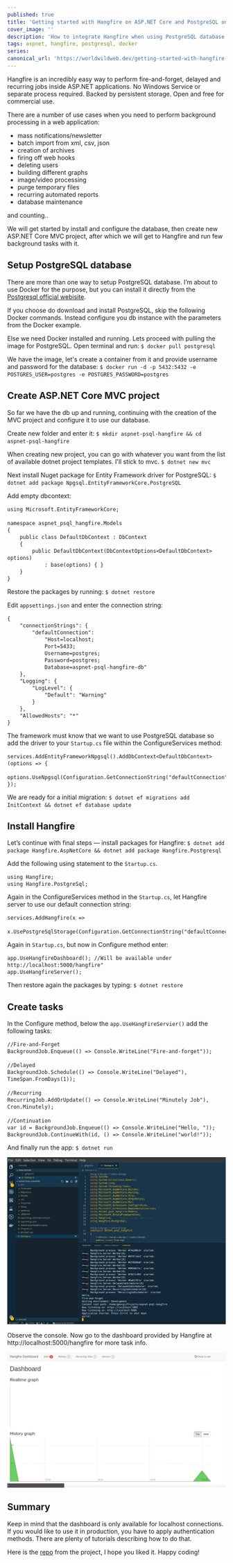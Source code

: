```yaml
---
published: true
title: 'Getting started with Hangfire on ASP.NET Core and PostgreSQL on Docker'
cover_image: ''
description: 'How to integrate Hangfire when using PostgreSQL database'
tags: aspnet, hangfire, postgresql, docker
series:
canonical_url: 'https://worldwildweb.dev/getting-started-with-hangfire-on-asp-net-core-and-postgresql-on-docker/'
---
```


Hangfire is an incredibly easy way to perform fire-and-forget, delayed and recurring jobs inside ASP.NET applications. No Windows Service or separate process required. Backed by persistent storage. Open and free for commercial use.

There are a number of use cases when you need to perform background processing in a web application:

- mass notifications/newsletter
- batch import from xml, csv, json
- creation of archives
- firing off web hooks
- deleting users
- building different graphs
- image/video processing
- purge temporary files
- recurring automated reports
- database maintenance

and counting..

We will get started by install and configure the database, then create new ASP.NET Core MVC project, after which we will get to Hangfire and run few background tasks with it.

## Setup PostgreSQL database

There are more than one way to setup PostgreSQL database. I’m about to use Docker for the purpose, but you can install it directly from the [Postgresql official webisite](https://www.postgresql.org/download/).

If you choose do download and install PostgreSQL, skip the following Docker commands. Instead configure you db instance with the parameters from the Docker example.

Else we need Docker installed and running. Lets proceed with pulling the image for PostgreSQL. Open terminal and run:
`$ docker pull postgresql`

We have the image, let's create a container from it and provide username and password for the database:
`$ docker run -d -p 5432:5432 -e POSTGRES_USER=postgres -e POSTGRES_PASSWORD=postgres`

## Create ASP.NET Core MVC project

So far we have the db up and running, continuing with the creation of the MVC project and configure it to use our database.

Create new folder and enter it:
`$ mkdir aspnet-psql-hangfire && cd aspnet-psql-hangfire`

When creating new project, you can go with whatever you want from the list of available dotnet project templates. I'll stick to mvc.
`$ dotnet new mvc`

Next install Nuget package for Entity Framework driver for PostgreSQL:
`$ dotnet add package Npgsql.EntityFrameworkCore.PostgreSQL`

Add empty dbcontext:

```
using Microsoft.EntityFrameworkCore;

namespace aspnet_psql_hangfire.Models
{
    public class DefaultDbContext : DbContext
    {
        public DefaultDbContext(DbContextOptions<DefaultDbContext> options)
            : base(options) { }
    }
}
```

Restore the packages by running:
`$ dotnet restore`

Edit `appsettings.json` and enter the connection string:

```
{
    "connectionStrings": {
        "defaultConnection":
            "Host=localhost;
			Port=5433;
			Username=postgres;
			Password=postgres;
			Database=aspnet-psql-hangfire-db"
    },
	"Logging": {
		"LogLevel": {
			"Default": "Warning"
		}
	},
	"AllowedHosts": "*"
}
```

The framework must know that we want to use PostgreSQL database so add the driver to your `Startup.cs` file within the ConfigureServices method:

```
services.AddEntityFrameworkNpgsql().AddDbContext<DefaultDbContext>(options => {
    options.UseNpgsql(Configuration.GetConnectionString("defaultConnection"));
});
```

We are ready for a initial migration:
`$ dotnet ef migrations add InitContext && dotnet ef database update`

## Install Hangfire

Let’s continue with final steps — install packages for Hangfire:
`$ dotnet add package Hangfire.AspNetCore && dotnet add package Hangfire.Postgresql`

Add the following using statement to the `Startup.cs`.

```
using Hangfire;
using Hangfire.PostgreSql;
```

Again in the ConfigureServices method in the `Startup.cs`, let Hangfire server to use our default connection string:

```
services.AddHangfire(x =>
    x.UsePostgreSqlStorage(Configuration.GetConnectionString("defaultConnection")));
```

Again in `Startup.cs`, but now in Configure method enter:

```
app.UseHangfireDashboard(); //Will be available under http://localhost:5000/hangfire"
app.UseHangfireServer();
```

Then restore again the packages by typing:
`$ dotnet restore`

## Create tasks

In the Configure method, below the `app.UseHangFireServier()` add the following tasks:

```
//Fire-and-Forget
BackgroundJob.Enqueue(() => Console.WriteLine("Fire-and-forget"));

//Delayed
BackgroundJob.Schedule(() => Console.WriteLine("Delayed"), TimeSpan.FromDays(1));

//Recurring
RecurringJob.AddOrUpdate(() => Console.WriteLine("Minutely Job"), Cron.Minutely);

//Continuation
var id = BackgroundJob.Enqueue(() => Console.WriteLine("Hello, "));
BackgroundJob.ContinueWith(id, () => Console.WriteLine("world!"));
```

And finally run the app:
`$ dotnet run`

![Hangfire task being executed](./assets/img/hangfire-tasks.png 'Hangfire tasks being executed')

Observe the console.
Now go to the dashboard provided by Hangfire at http://localhost:5000/hangfire for more task info.

![Hangfire dashboard](./assets/img/hangfire-dashboard.png 'Hangfire dashboard')

## Summary

Keep in mind that the dashboard is only available for localhost connections. If you would like to use it in production, you have to apply authentication methods. There are plenty of tutorials describing how to do that.

Here is the [repo](https://github.com/gmarokov/aspnet-psql-hangfire) from the project, I hope you liked it. Happy coding!
